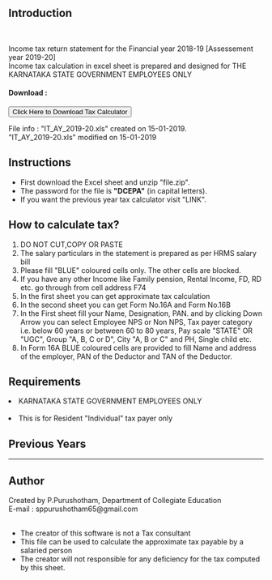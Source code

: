 <h2>Introduction</h2>
    <br>
    <p>Income tax return statement for the Financial year 2018-19 [Assessement year 2019-20]<br> Income tax calculation in excel sheet is prepared and designed for THE KARNATAKA STATE GOVERNMENT EMPLOYEES ONLY</p>
    <h4> Download : </h4>
    <form method="get" action="IT_AY_2019-20.zip">
        <button type="submit" class="btn">Click Here to Download Tax Calculator</button>
    </form>
    <a class="texts"></a>File info : "IT_AY_2019-20.xls" created on 15-01-2019.<br> "IT_AY_2019-20.xls" modified on 15-01-2019</a> <br>
    <h2>Instructions</h2>
    <ul>
        <li>First download the Excel sheet and unzip "file.zip".</li>
        <li>The password for the file is <b>"DCEPA"</b> (in capital letters).</li>
        <li>If you want the previous year tax calculator visit "LINK".</li>
    </ul>
    <h2>How to calculate tax?</h2>
    <ol>
        <li> DO NOT CUT,COPY OR PASTE </li>
        <li>The salary particulars in the statement is prepared as per HRMS salary bill</li>
        <li>Please fill "BLUE" coloured cells only. The other cells are blocked.</li>
        <li>If you have any other Income like Family pension, Rental Income, FD, RD etc. go through from cell address F74
        </li>
        <li>In the first sheet you can get approximate tax calculation</li>
        <li>In the second sheet you can get Form No.16A and Form No.16B</li>
        <li>In the First sheet fill your Name, Designation, PAN. and by clicking Down Arrow you can select Employee NPS or Non NPS, Tax payer category i.e. below 60 years or between 60 to 80 years, Pay scale "STATE" OR "UGC", Group "A, B, C or D", City "A,
            B or C" and PH, Single child etc.</li>
        <li>In Form 16A BLUE coloured cells are provided to fill Name and address of the employer, PAN of the Deductor and TAN of the Deductor.</li>
    </ol>
    <h2>Requirements</h2>
    <li> KARNATAKA STATE GOVERNMENT EMPLOYEES ONLY</li><br>
    <li> This is for Resident "Individual" tax payer only</li>
    <h2> Previous Years </h2>
    <hr>
    <div class="authorbox">
        <h2>Author</h2>
        Created by P.Purushotham, Department of Collegiate Education<br> E-mail : sppurushotham65@gmail.com<br><br>
        <ul>
            <li>The creator of this software is not a Tax consultant</li>
            <li>This file can be used to calculate the approximate tax payable by a salaried person</li>
            <li>The creator will not responsible for any deficiency for the tax computed by this sheet.</li>
